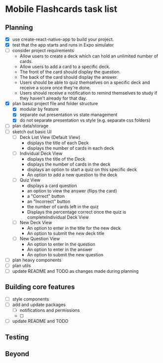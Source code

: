 # Mobile Flashcards task list

## Planning
- [X] use create-react-native-app to build your project.
- [X] test that the app starts and runs in Expo simulator
- [ ] consider project requirements
	- Allow users to create a deck which can hold an unlimited number of cards.
	- Allow users to add a card to a specific deck.
	- The front of the card should display the question.
	- The back of the card should display the answer.
	- Users should be able to quiz themselves on a specific deck and receive a score once they're done.
	- Users should receive a notification to remind themselves to study if they haven't already for that day.
- [X] plan basic project file and folder structure
	- [X] modular by feature
	- [X] separate out presentation vs state management
	- [X] do not separate presentation vs style (e.g. separate css folders)
- [ ] plan data/storage
- [ ] sketch out basic UI
	- [ ] Deck List View (Default View)
	  - displays the title of each Deck
	  - displays the number of cards in each deck
	- [ ] Individual Deck View
	  - displays the title of the Deck
	  - displays the number of cards in the deck
	  - displays an option to start a quiz on this specific deck
	  - An option to add a new question to the deck
	- [ ] Quiz View
		- displays a card question
		- an option to view the answer (flips the card)
		- a "Correct" button
		- an "Incorrect" button
		- the number of cards left in the quiz
		- Displays the percentage correct once the quiz is completeIndividual Deck View
	- [ ] New Deck View
	  - An option to enter in the title for the new deck
	  - An option to submit the new deck title
	- [ ] New Question View
	  - An option to enter in the question
	  - An option to enter in the answer
	  - An option to submit the new question
- [ ] plan heavy components
- [ ] plan utils
- [ ] update README and TODO as changes made during planning

## Building core features
- [ ] style components
- [ ] add and update packages
	- [ ] notifications and permissions
	- [ ]
- [ ] update README and TODO

## Testing

## Beyond
